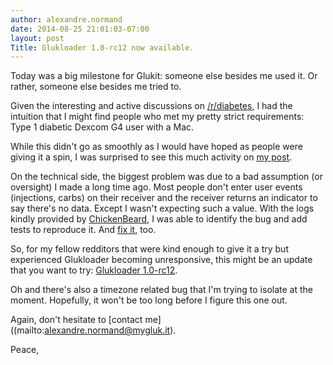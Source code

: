 ```yaml
---
author: alexandre.normand
date: 2014-08-25 21:01:03-07:00
layout: post
Title: Glukloader 1.0-rc12 now available.
---
```


Today was a big milestone for Glukit: someone else besides me used it. Or rather, someone else besides me tried to. 

Given the interesting and active discussions on [/r/diabetes](http://www.reddit.com/r/diabetes/), I had the intuition that I might find people who met my pretty strict requirements: Type 1 diabetic Dexcom G4 user with a Mac.

While this didn't go as smoothly as I would have hoped as people were giving it a spin, I was surprised to see this much activity on [my post](http://www.reddit.com/r/diabetes/comments/2ei3qe/type_1_diabetic_and_software_engineer_i_thought_i/). 

On the technical side, the biggest problem was due to a bad assumption (or oversight) I made a long time ago. Most people don't enter user events (injections, carbs) on their receiver and the receiver returns an indicator to say there's no data. Except I wasn't expecting such a value. With the logs kindly provided by [ChickenBeard](https://github.com/ChickenBeard), I was able to identify the bug and add tests to reproduce it. And [fix it](https://github.com/alexandre-normand/bloodSheltie/pull/22), too. 

So, for my fellow redditors that were kind enough to give it a try but experienced Glukloader becoming unresponsive, this might be an update that you want to try: [Glukloader 1.0-rc12](https://www.dropbox.com/s/dynukh1ofmvsst5/glukloader%201.0-rc12.dmg?dl=1). 

Oh and there's also a timezone related bug that I'm trying to isolate at the moment. Hopefully, it won't be too long before I figure this one out.

Again, don't hesitate to [contact me]((mailto:alexandre.normand@mygluk.it).

Peace,